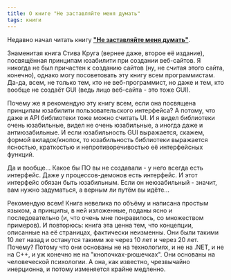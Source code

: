 ```yaml
---
title: О книге "Не заставляйте меня думать"
tags: книги
---
```


Недавно начал читать книгу **<a href="http://www.books.ru/books/veb-dizayn-kniga-stiva-kruga-ili-ne-zastavlyayte-menya-dumat-2-e-izdanie-544947/">"Не заставляйте меня думать"</a>**.

Знаменитая книга Стива Круга (вернее даже, второе её издание), посвящённая принципам юзабилити при создании веб-сайтов. Я никогда не был причастен к созданию сайтов (ну, не считая этого сайта, конечно), однако могу посоветовать эту книгу всем программистам. Да-да, всем, не только тем, кто не веб-программист, но даже и тем, кто вообще не создаёт GUI (ведь лицо веб-сайта - это тоже GUI).

Почему же я рекомендую эту книгу всем, если она посвящена принципам юзабилити пользовательского интерфейса? А потому, что даже и API библиотеки тоже можно считать UI. И я видел библиотеки очень юзабильные, видел не очень юзабильные, а иногда даже и антиюзабильные. И если юзабильность GUI выражается, скажем, формой вкладок/кнопок, то юзабильность библиотеки выражается ясностью, краткостью и непротиворечивостью её интерфейсных функций.

Да и вообще... Какое бы ПО вы не создавали - у него всегда есть интерфейс. Даже у процессов-демонов есть интерфейс. И этот интерфейс обязан быть юзабильным. Если он неюзабильный - значит, вам нужно задуматься, а верным ли путём вы идёте...

Рекомендую всем! Книга невелика по объёму и написана простым языком, а принципы, в ней изложенные, поданы ясно и последовательно (и, что очень мне понравилось, со множеством примеров). И повторюсь: книга эта ценна тем, что концепции, описанные на её страницах, фактически неизменны. Они были такими 10 лет назад и останутся такими же через 10 лет и через 20 лет. Почему? Потому что они основаны не на технологиях, и не на .NET, и не на C++, и уж конечно не на "кнопочках-рюшечках". Они основаны на человеческой психологии. А она, как известно, чрезвычайно инерционна, и потому изменяется крайне медленно.
